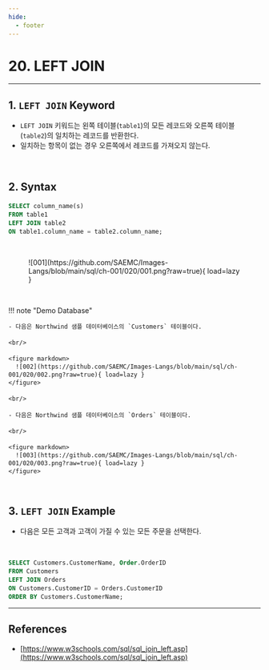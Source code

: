 ```yaml
---
hide:
  - footer
---
```


# 20. LEFT JOIN

---

## 1. `LEFT JOIN` Keyword

- `LEFT JOIN` 키워드는 왼쪽 테이블(`table1`)의 모든 레코드와 오른쪽 테이블(`table2`)의 일치하는 레코드를 반환한다.
- 일치하는 항목이 없는 경우 오른쪽에서 레코드를 가져오지 않는다.

<br/>

## 2. Syntax

```sql
SELECT column_name(s)
FROM table1
LEFT JOIN table2
ON table1.column_name = table2.column_name;
```

<br/>

<figure markdown>
  ![001](https://github.com/SAEMC/Images-Langs/blob/main/sql/ch-001/020/001.png?raw=true){ load=lazy }
</figure>

<br/>

!!! note "Demo Database"

    - 다음은 Northwind 샘플 데이터베이스의 `Customers` 테이블이다.

    <br/>

    <figure markdown>
      ![002](https://github.com/SAEMC/Images-Langs/blob/main/sql/ch-001/020/002.png?raw=true){ load=lazy }
    </figure>

    <br/>

    - 다음은 Northwind 샘플 데이터베이스의 `Orders` 테이블이다.

    <br/>

    <figure markdown>
      ![003](https://github.com/SAEMC/Images-Langs/blob/main/sql/ch-001/020/003.png?raw=true){ load=lazy }
    </figure>

<br/>

## 3. `LEFT JOIN` Example

- 다음은 모든 고객과 고객이 가질 수 있는 모든 주문을 선택한다.

<br/>

```sql
SELECT Customers.CustomerName, Order.OrderID
FROM Customers
LEFT JOIN Orders
ON Customers.CustomerID = Orders.CustomerID
ORDER BY Customers.CustomerName;
```

---

## References

- [https://www.w3schools.com/sql/sql_join_left.asp](https://www.w3schools.com/sql/sql_join_left.asp)

